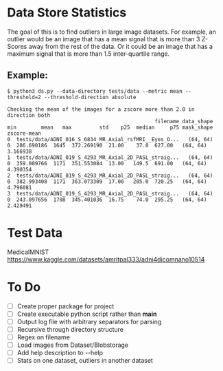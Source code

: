 # Data Store Statistics

The goal of this is to find outliers in large image datasets.  For example, an outlier would be an image that has a mean signal that is more than 3 Z-Scores away from the rest of the data.  Or it could be an image that has a maximum signal that is more than 1.5 inter-quartile range.

## Example:

```
$ python3 ds.py --data-directory tests/data --metric mean --threshold=2 --threshold-direction absolute

Checking the mean of the images for a zscore more than 2.0 in direction both
                                                filename data_shape  min        mean   max         std    p25  median     p75 mask_shape  zscore-mean
0  tests/data/ADNI_016_S_6834_MR_Axial_rsfMRI__Eyes_O...   (64, 64)    0  286.690186  1645  372.269190  21.00    37.0  627.00   (64, 64)     3.166938
1  tests/data/ADNI_019_S_4293_MR_Axial_2D_PASL_straig...   (64, 64)    0  359.009766  1171  351.553084  13.00   149.5  691.00   (64, 64)     4.390354
2  tests/data/ADNI_019_S_4293_MR_Axial_2D_PASL_straig...   (64, 64)    0  382.993408  1171  363.073309  17.00   205.0  720.25   (64, 64)     4.796081
3  tests/data/ADNI_019_S_4293_MR_Axial_2D_PASL_straig...   (64, 64)    0  243.097656  1708  345.401036  16.75    74.0  295.25   (64, 64)     2.429491
```

# Test Data
MedicalMNIST
https://www.kaggle.com/datasets/amritpal333/adni4dicomnano10514

# To Do

* [ ] Create proper package for project 
* [ ] Create executable python script rather than __main__
* [ ] Output log file with arbitrary separators for parsing
* [ ] Recursive through directory structure
* [ ] Regex on filename
* [ ] Load images from Dataset/Blobstorage
* [ ] Add help description to --help
* [ ] Stats on one dataset, outliers in another dataset
